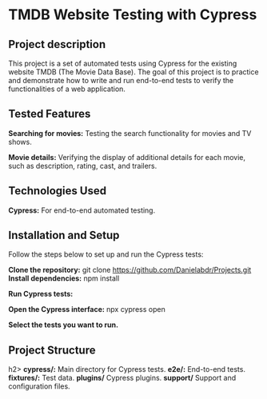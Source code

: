 <h1>TMDB Website Testing with Cypress</h1>
<h2>Project description</h2>
This project is a set of automated tests using Cypress for the existing website TMDB (The Movie Data Base). The goal of this project is to practice and demonstrate how to write and run end-to-end tests to verify the functionalities of a web application.

<h2>Tested Features</h2>
<b>Searching for movies:</b> Testing the search functionality for movies and TV shows.
<p><b>Movie details:</b> Verifying the display of additional details for each movie, such as description, rating, cast, and trailers.</p>

<h2>Technologies Used</h2>

<b>Cypress:</b> For end-to-end automated testing.

<h2>Installation and Setup</h2>
Follow the steps below to set up and run the Cypress tests:

<b>Clone the repository:</b>
git clone https://github.com/Danielabdr/Projects.git
<b>Install dependencies:</b>
npm install

<b>Run Cypress tests:</b>

<b>Open the Cypress interface:</b>
npx cypress open

<b>Select the tests you want to run.</b>

<h2>Project Structure</h2>h2>
<b>cypress/:</b> Main directory for Cypress tests.
<b>e2e/:</b> End-to-end tests.
<b>fixtures/:</b> Test data.
<b>plugins/</b> Cypress plugins.
<b>support/</b> Support and configuration files.
